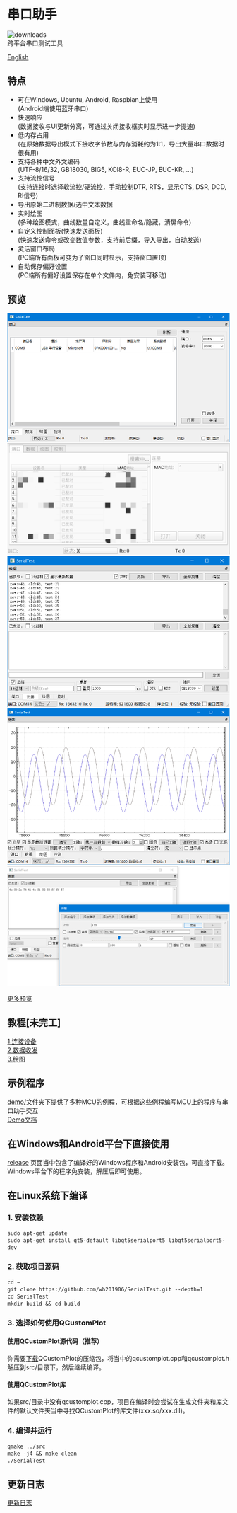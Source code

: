 # 串口助手
![downloads](https://img.shields.io/github/downloads/wh201906/SerialTest/total)  
跨平台串口测试工具  

[English](../../README.md)  

## 特点
+ 可在Windows, Ubuntu, Android, Raspbian上使用  
(Android端使用蓝牙串口)  
+ 快速响应  
(数据接收与UI更新分离，可通过关闭接收框实时显示进一步提速)  
+ 低内存占用  
(在原始数据导出模式下接收字节数与内存消耗约为1:1，导出大量串口数据时很有用)  
+ 支持各种中文外文编码  
(UTF-8/16/32, GB18030, BIG5, KOI8-R, EUC-JP, EUC-KR, …)  
+ 支持流控信号  
(支持连接时选择软流控/硬流控，手动控制DTR, RTS，显示CTS, DSR, DCD, RI信号)  
+ 导出原始二进制数据/选中文本数据  
+ 实时绘图  
(多种绘图模式，曲线数量自定义，曲线重命名/隐藏，清屏命令)  
+ 自定义控制面板(快速发送面板)  
(快速发送命令或改变数值参数，支持前后缀，导入导出，自动发送)  
+ 灵活窗口布局  
(PC端所有面板可变为子窗口同时显示，支持窗口置顶)  
+ 自动保存偏好设置  
(PC端所有偏好设置保存在单个文件内，免安装可移动)  


## 预览
![port](../previews/port_zh_CN.png)  
![port_android](../previews/port_android_zh_CN.jpg)  
![data](../previews/data_zh_CN.png)  
![plot](../previews/plot_zh_CN.png)  
![ctrl](../previews/ctrl_zh_CN.png)  

[更多预览](../previews/previews_zh_CN.md)  

## 教程[未完工]
[1.连接设备](../tutorials/connect/connect_zh_CN.md)  
[2.数据收发](../tutorials/data/data_zh_CN.md)  
[3.绘图](../tutorials/plot/plot_zh_CN.md)  

## 示例程序
[demo/](https://github.com/wh201906/SerialTest/tree/master/demo)文件夹下提供了多种MCU的例程，可根据这些例程编写MCU上的程序与串口助手交互  
[Demo文档](../../demo/README.md)  

## 在Windows和Android平台下直接使用
[release](https://github.com/wh201906/SerialTest/releases) 页面当中包含了编译好的Windows程序和Android安装包，可直接下载。Windows平台下的程序免安装，解压后即可使用。  

## 在Linux系统下编译
### 1. 安装依赖
```
sudo apt-get update
sudo apt-get install qt5-default libqt5serialport5 libqt5serialport5-dev 
```
### 2. 获取项目源码
```
cd ~
git clone https://github.com/wh201906/SerialTest.git --depth=1
cd SerialTest
mkdir build && cd build
```

### 3. 选择如何使用QCustomPlot
#### 使用QCustomPlot源代码（推荐）  
你需要[下载](https://www.qcustomplot.com/release/2.1.0fixed/QCustomPlot-source.tar.gz)QCustomPlot的压缩包，将当中的qcustomplot.cpp和qcustomplot.h解压到src/目录下，然后继续编译。
#### 使用QCustomPlot库  
如果src/目录中没有qcustomplot.cpp，项目在编译时会尝试在生成文件夹和库文件的默认文件夹当中寻找QCustomPlot的库文件(xxx.so/xxx.dll)。
### 4. 编译并运行
```
qmake ../src
make -j4 && make clean
./SerialTest 
```

## 更新日志
[更新日志](../CHANGELOG/CHANGELOG_zh_CN.md)

